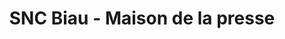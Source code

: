 ---
title: "SNC Biau - Maison de la presse"
url: /garlin/snc-biau-maison-de-la-presse/
shop: Tabak
---